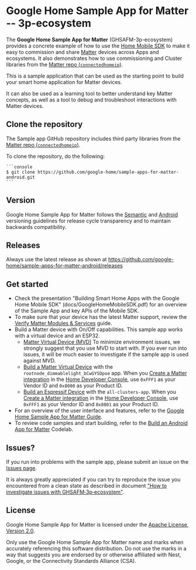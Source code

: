 # Google Home Sample App for Matter -- 3p-ecosystem

The **Google Home Sample App for Matter** (GHSAFM-3p-ecosystem) provides a concrete example of how to
use the [Home Mobile SDK](https://developers.home.google.com/matter/apis/home) to make it
easy to commission and share [Matter](https://developers.home.google.com/matter/overview) devices
across Apps and ecosystems. It also demonstrates how to use commissioning and Cluster libraries
from the
[Matter repo (`connectedhomeip`)](https://github.com/project-chip/connectedhomeip).

This is a sample application that can be used as the starting point to build your
smart home application for Matter devices.

It can also be used as a learning tool to better understand key Matter concepts, as well as a tool
to debug and troubleshoot interactions with Matter devices.

## Clone the repository

The Sample app GitHub repository includes third party libraries from the
[Matter repo (`connectedhomeip`)](https://github.com/project-chip/connectedhomeip).

To clone the repository, do the following:

    ```console
    $ git clone https://github.com/google-home/sample-apps-for-matter-android.git
    ```

## Version

Google Home Sample App for Matter follows the [Semantic](http://semver.org/)
and [Android](https://developer.android.com/studio/publish/versioning) versioning guidelines for
release cycle transparency and to maintain backwards compatibility.

## Releases

Always use the latest release as shown at
https://github.com/google-home/sample-apps-for-matter-android/releases

## Get started

* Check the presentation "Building Smart Home Apps with the Google Home Mobile SDK"
    (docs/GoogleHomeMobileSDK.pdf) for an overview of the Sample App and key APIs
    of the Mobile SDK.
* To make sure that your device has the latest Matter support, review the
    [Verify Matter Modules & Services](https://developers.home.google.com/matter/verify-services)
    guide.
* Build a Matter device with On/Off capabilities. This sample app works with a virtual device
    and an ESP32.
    *   [Matter Virtual Device (MVD)](https://developers.home.google.com/matter/tools/virtual-device) 
        To minimize environment issues, we strongly suggest that you use MVD
        to start with. If you ever run into issues, it will be much easier to
        investigate if the sample app is used against MVD.
    *   [Build a Matter Virtual Device](https://developers.home.google.com/codelabs/matter-device-virtual)
        with the `rootnode_dimmablelight_bCwGYSDpoe` app. When you
        [Create a Matter integration](https://developers.home.google.com/matter/integration/create)
        in the [Home Developer Console](https://console.home.google.com/projects),
        use `0xFFF1` as your Vendor ID and `0x8000` as your Product ID.
    *   [Build an Espressif Device](https://developers.home.google.com/matter/vendors/espressif)
        with the `all-clusters-app`. When you
        [Create a Matter integration](https://developers.home.google.com/matter/integration/create)
        in the [Home Developer Console](https://console.home.google.com/projects),
        use `0xFFF1` as your Vendor ID and `0x8001` as your Product ID.
* For an overview of the user interface and features, refer to
    the [Google Home Sample App for Matter Guide](https://developers.home.google.com/samples/matter-app).
* To review code samples and start building, refer to
    the [Build an Android App for Matter](https://developers.home.google.com/codelabs/matter-sample-app)
    Codelab.

## Issues?

If you run into problems with the sample app, please submit an issue on the 
[Issues page](https://github.com/google-home/sample-apps-for-matter-android/issues).

It is always greatly appreciated if you can try to reproduce the issue you encountered 
from a clean state as described in document
["How to investigate issues with GHSAFM‐3p‐ecosystem"](https://github.com/google-home/sample-apps-for-matter-android/wiki/How-to-investigate-issues-with-GHSAFM%E2%80%903p%E2%80%90ecosystem).

## License

Google Home Sample App for Matter is licensed under
the [Apache License, Version 2.0](http://www.apache.org/licenses/LICENSE-2.0).

Only use the Google Home Sample App for Matter name and marks when accurately referencing this
software distribution. Do not use the marks in a way that suggests you are endorsed by or otherwise
affiliated with Nest, Google, or the Connectivity Standards Alliance (CSA).
